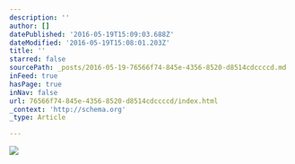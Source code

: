 ```yaml
---
description: ''
author: []
datePublished: '2016-05-19T15:09:03.688Z'
dateModified: '2016-05-19T15:08:01.203Z'
title: ''
starred: false
sourcePath: _posts/2016-05-19-76566f74-845e-4356-8520-d8514cdccccd.md
inFeed: true
hasPage: true
inNav: false
url: 76566f74-845e-4356-8520-d8514cdccccd/index.html
_context: 'http://schema.org'
_type: Article

---
```

![](https://the-grid-user-content.s3-us-west-2.amazonaws.com/9e6e9cbc-395a-4f6c-a370-a35389a5d5db.jpg)